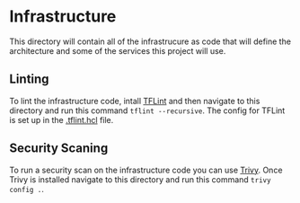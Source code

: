 # Infrastructure 

This directory will contain all of the infrastrucure as code that will define the architecture and some of the services this project will use. 

## Linting 

To lint the infrastructure code, intall [TFLint](https://github.com/terraform-linters/tflint) and then navigate to this directory and run this command ```tflint --recursive```. The config for TFLint is set up in the [.tflint.hcl](.tflint.hcl) file. 

## Security Scaning

To run a security scan on the infrastructure code you can use [Trivy](https://trivy.dev). Once Trivy is installed navigate to this directory and run this command ```trivy config .```.